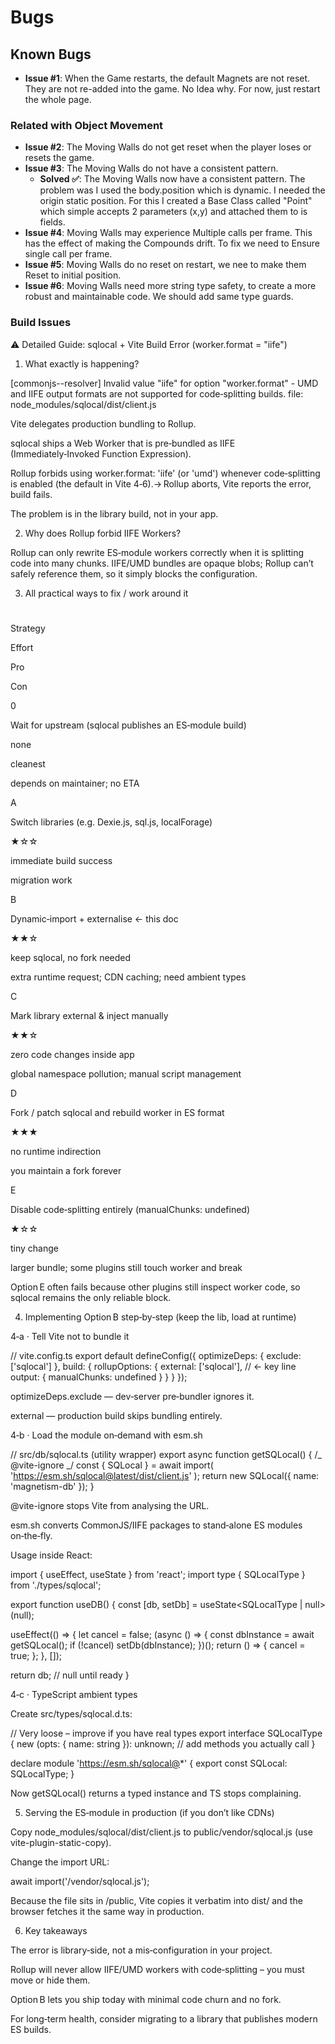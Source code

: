 # Bugs

## Known Bugs

- **Issue #1**: When the Game restarts, the default Magnets are not reset. They are not re-added into the game. No Idea why. For now, just restart the whole page.

### Related with Object Movement

- **Issue #2**: The Moving Walls do not get reset when the player loses or resets the game.
- **Issue #3**: The Moving Walls do not have a consistent pattern.
  - **Solved ✅**: The Moving Walls now have a consistent pattern. The problem was I used the body.position which is dynamic. I needed the origin static position. For this I created a Base Class called "Point" which simple accepts 2 parameters (x,y) and attached them to is fields.
- **Issue #4**: Moving Walls may experience Multiple calls per frame. This has the effect of making the Compounds drift. To fix we need to Ensure single call per frame.
- **Issue #5**: Moving Walls do no reset on restart, we nee to make them Reset to initial position.
- **Issue #6**: Moving Walls need more string type safety, to create a more robust and maintainable code. We should add same type guards.

### Build Issues

⚠️ Detailed Guide: sqlocal + Vite Build Error (worker.format = "iife")

1. What exactly is happening?

[commonjs--resolver] Invalid value "iife" for option "worker.format" - UMD and IIFE output formats are not supported for code‑splitting builds.
file: node_modules/sqlocal/dist/client.js

Vite delegates production bundling to Rollup.

sqlocal ships a Web Worker that is pre‑bundled as IIFE (Immediately‑Invoked Function Expression).

Rollup forbids using worker.format: 'iife' (or 'umd') whenever code‑splitting is enabled (the default in Vite 4‑6).→ Rollup aborts, Vite reports the error, build fails.

The problem is in the library build, not in your app.

2. Why does Rollup forbid IIFE Workers?

Rollup can only rewrite ES‑module workers correctly when it is splitting code into many chunks. IIFE/UMD bundles are opaque blobs; Rollup can’t safely reference them, so it simply blocks the configuration.

3. All practical ways to fix / work around it

#

Strategy

Effort

Pro

Con

0

Wait for upstream (sqlocal publishes an ES‑module build)

none

cleanest

depends on maintainer; no ETA

A

Switch libraries (e.g. Dexie.js, sql.js, localForage)

★☆☆

immediate build success

migration work

B

Dynamic‑import + externalise ← this doc

★★☆

keep sqlocal, no fork needed

extra runtime request; CDN caching; need ambient types

C

Mark library external & inject manually

★★☆

zero code changes inside app

global namespace pollution; manual script management

D

Fork / patch sqlocal and rebuild worker in ES format

★★★

no runtime indirection

you maintain a fork forever

E

Disable code‑splitting entirely (manualChunks: undefined)

★☆☆

tiny change

larger bundle; some plugins still touch worker and break

Option E often fails because other plugins still inspect worker code, so sqlocal remains the only reliable block.

4. Implementing Option B step‑by‑step (keep the lib, load at runtime)

4‑a · Tell Vite not to bundle it

// vite.config.ts
export default defineConfig({
optimizeDeps: { exclude: ['sqlocal'] },
build: {
rollupOptions: {
external: ['sqlocal'], // ← key line
output: { manualChunks: undefined }
}
}
});

optimizeDeps.exclude — dev‑server pre‑bundler ignores it.

external — production build skips bundling entirely.

4‑b · Load the module on‑demand with esm.sh

// src/db/sqlocal.ts (utility wrapper)
export async function getSQLocal() {
/_ @vite-ignore _/
const { SQLocal } = await import(
'https://esm.sh/sqlocal@latest/dist/client.js'
);
return new SQLocal({ name: 'magnetism-db' });
}

@vite-ignore stops Vite from analysing the URL.

esm.sh converts CommonJS/IIFE packages to stand‑alone ES modules on‑the‑fly.

Usage inside React:

import { useEffect, useState } from 'react';
import type { SQLocalType } from './types/sqlocal';

export function useDB() {
const [db, setDb] = useState<SQLocalType | null>(null);

useEffect(() => {
let cancel = false;
(async () => {
const dbInstance = await getSQLocal();
if (!cancel) setDb(dbInstance);
})();
return () => { cancel = true; };
}, []);

return db; // null until ready
}

4‑c · TypeScript ambient types

Create src/types/sqlocal.d.ts:

// Very loose – improve if you have real types
export interface SQLocalType {
new (opts: { name: string }): unknown;
// add methods you actually call
}

declare module 'https://esm.sh/sqlocal@*' {
export const SQLocal: SQLocalType;
}

Now getSQLocal() returns a typed instance and TS stops complaining.

5. Serving the ES‑module in production (if you don’t like CDNs)

Copy node_modules/sqlocal/dist/client.js to public/vendor/sqlocal.js (use vite-plugin-static-copy).

Change the import URL:

await import('/vendor/sqlocal.js');

Because the file sits in /public, Vite copies it verbatim into dist/ and the browser fetches it the same way in production.

6. Key takeaways

The error is library‑side, not a mis‑configuration in your project.

Rollup will never allow IIFE/UMD workers with code‑splitting – you must move or hide them.

Option B lets you ship today with minimal code churn and no fork.

For long‑term health, consider migrating to a library that publishes modern ES builds.
